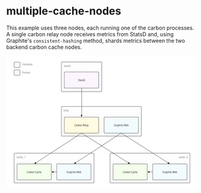 # multiple-cache-nodes

This example uses three nodes, each running one of the carbon processes. A single carbon relay node receives metrics from StatsD and, using Graphite's `consistent-hashing` method, shards metrics between the two backend carbon cache nodes.

![Diagram](diagram.png)
